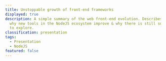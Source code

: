 ```yaml
---
title: Unstoppable growth of front-end frameworks
displayed: true
description: A simple summary of the web front-end evolution. Describes how and
  why new tools in the NodeJS ecosystem improve & why there is still something
  to explore.
classification: presentation
tags:
  - Presentation
  - NodeJS
featured: false
---
```

